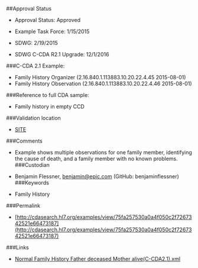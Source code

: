 ##Approval Status 

* Approval Status: Approved
* Example Task Force: 1/15/2015
* SDWG: 2/19/2015

* SDWG C-CDA R2.1 Upgrade: 12/1/2016    

###C-CDA 2.1 Example: 
 

* Family History Organizer (2.16.840.1.113883.10.20.22.4.45 2015-08-01)
* Family History Observation (2.16.840.1.113883.10.20.22.4.46 2015-08-01)

###Reference to full CDA sample:
* Family history in empty CCD


###Validation location

* [SITE](https://sitenv.org/c-cda-validator)


###Comments

* Example shows multiple observations for one family member, identifying the cause of death, and a family member with no known problems.
###Custodian

*  Benjamin Flessner, benjamin@epic.com (GitHub: benjaminflessner)
###Keywords

* Family History

###Permalink 

* [http://cdasearch.hl7.org/examples/view/75fa257530a0a4f050c2f7267342521e66473187](http://cdasearch.hl7.org/examples/view/75fa257530a0a4f050c2f7267342521e66473187)

###Links 

* [Normal Family History Father deceased Mother alive(C-CDA2.1).xml](https://github.com/HL7/C-CDA-Examples/tree/master/Family%20History/Normal%20Family%20History%20Father%20deceased-Mother%20alive/Normal%20Family%20History%20Father%20deceased%20Mother%20alive%28C-CDA2.1%29.xml)
